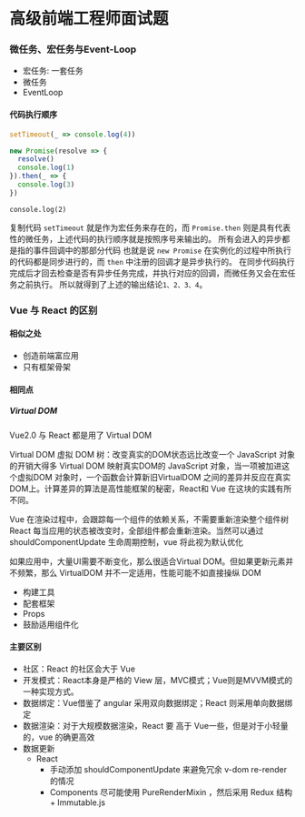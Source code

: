 # 高级前端工程师面试题

### 微任务、宏任务与Event-Loop

- 宏任务: 一套任务
- 微任务
- EventLoop

#### 代码执行顺序

```js
setTimeout(_ => console.log(4))

new Promise(resolve => {
  resolve()
  console.log(1)
}).then(_ => {
  console.log(3)
})
```

`console.log(2)`

复制代码 `setTimeout` 就是作为宏任务来存在的，而 `Promise.then` 则是具有代表性的微任务，上述代码的执行顺序就是按照序号来输出的。
所有会进入的异步都是指的事件回调中的那部分代码
也就是说 `new Promise` 在实例化的过程中所执行的代码都是同步进行的，而 `then` 中注册的回调才是异步执行的。
在同步代码执行完成后才回去检查是否有异步任务完成，并执行对应的回调，而微任务又会在宏任务之前执行。
所以就得到了上述的输出结论`1、2、3、4`。

### Vue 与 React 的区别

#### 相似之处

- 创造前端富应用
- 只有框架骨架

#### 相同点

##### Virtual DOM

Vue2.0 与 React 都是用了 Virtual DOM

Virtual DOM 虚拟 DOM 树：改变真实的DOM状态远比改变一个 JavaScript 对象的开销大得多
Virtual DOM 映射真实DOM的 JavaScript 对象，当一项被加进这个虚拟DOM 对象时，一个函数会计算新旧VirtualDOM 之间的差异并反应在真实DOM上。计算差异的算法是高性能框架的秘密，React和 Vue 在这块的实践有所不同。

Vue 在渲染过程中，会跟踪每一个组件的依赖关系，不需要重新渲染整个组件树
React 每当应用的状态被改变时，全部组件都会重新渲染。当然可以通过 shouldComponentUpdate 生命周期控制，vue 将此视为默认优化

如果应用中，大量UI需要不断变化，那么很适合Virtual DOM。但如果更新元素并不频繁，那么 VirtualDOM 并不一定适用，性能可能不如直接操纵 DOM

- 构建工具
- 配套框架
- Props
- 鼓励适用组件化

#### 主要区别

- 社区：React 的社区会大于 Vue
- 开发模式：React本身是严格的 View 层，MVC模式；Vue则是MVVM模式的一种实现方式。
- 数据绑定：Vue借鉴了 angular 采用双向数据绑定；React 则采用单向数据绑定
- 数据渲染：对于大规模数据渲染，React 要 高于 Vue一些，但是对于小轻量的，vue 的确更高效
- 数据更新
    - React
        - 手动添加 shouldComponentUpdate 来避免冗余 v-dom re-render 的情况
        - Components 尽可能使用 PureRenderMixin ，然后采用 Redux 结构 + Immutable.js
        


